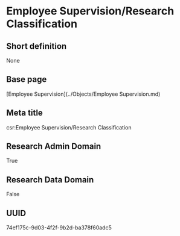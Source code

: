 # Employee Supervision/Research Classification
## Short definition
None
## Base page
[Employee Supervision](../Objects/Employee Supervision.md)
## Meta title
csr:Employee Supervision/Research Classification
## Research Admin Domain
True
## Research Data Domain
False
## UUID
74ef175c-9d03-4f2f-9b2d-ba378f60adc5
